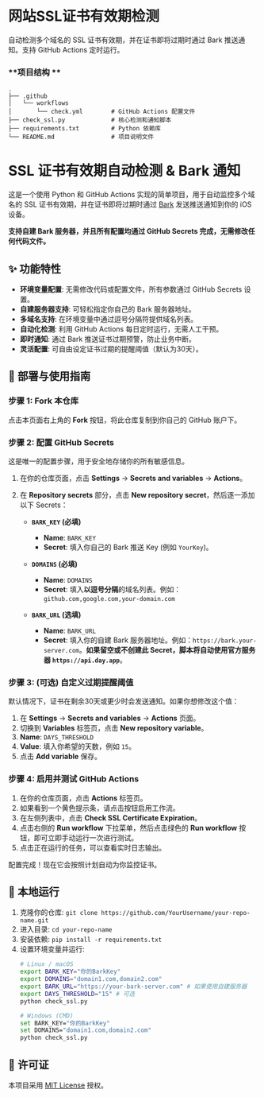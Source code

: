 # 网站SSL证书有效期检测

自动检测多个域名的 SSL 证书有效期，并在证书即将过期时通过 Bark 推送通知。支持 GitHub Actions 定时运行。

### **项目结构 **

```
.
├── .github
│   └── workflows
│       └── check.yml        # GitHub Actions 配置文件
├── check_ssl.py             # 核心检测和通知脚本 
├── requirements.txt         # Python 依赖库
└── README.md                # 项目说明文件 
```


# SSL 证书有效期自动检测 & Bark 通知 

这是一个使用 Python 和 GitHub Actions 实现的简单项目，用于自动监控多个域名的 SSL 证书有效期，并在证书即将过期时通过 [Bark](https://github.com/Finb/Bark) 发送推送通知到你的 iOS 设备。

**支持自建 Bark 服务器，并且所有配置均通过 GitHub Secrets 完成，无需修改任何代码文件。**

##  ✨ 功能特性

- **环境变量配置**: 无需修改代码或配置文件，所有参数通过 GitHub Secrets 设置。
- **自建服务器支持**: 可轻松指定你自己的 Bark 服务器地址。
- **多域名支持**: 在环境变量中通过逗号分隔符提供域名列表。
- **自动化检测**: 利用 GitHub Actions 每日定时运行，无需人工干预。
- **即时通知**: 通过 Bark 推送证书过期预警，防止业务中断。
- **灵活配置**: 可自由设定证书过期的提醒阈值（默认为30天）。

## 🚀 部署与使用指南

### 步骤 1: Fork 本仓库

点击本页面右上角的 **Fork** 按钮，将此仓库复制到你自己的 GitHub 账户下。

### 步骤 2: 配置 GitHub Secrets

这是唯一的配置步骤，用于安全地存储你的所有敏感信息。

1.  在你的仓库页面，点击 **Settings** -> **Secrets and variables** -> **Actions**。
2.  在 **Repository secrets** 部分，点击 **New repository secret**，然后逐一添加以下 Secrets：

    *   **`BARK_KEY` (必填)**
        *   **Name**: `BARK_KEY`
        *   **Secret**: 填入你自己的 Bark 推送 Key (例如 `YourKey`)。

    *   **`DOMAINS` (必填)**
        *   **Name**: `DOMAINS`
        *   **Secret**: 填入**以逗号分隔**的域名列表。例如：`github.com,google.com,your-domain.com`

    *   **`BARK_URL` (选填)**
        *   **Name**: `BARK_URL`
        *   **Secret**: 填入你的自建 Bark 服务器地址。例如：`https://bark.your-server.com`。**如果留空或不创建此 Secret，脚本将自动使用官方服务器 `https://api.day.app`**。

### 步骤 3: (可选) 自定义过期提醒阈值

默认情况下，证书在剩余30天或更少时会发送通知。如果你想修改这个值：

1.  在 **Settings** -> **Secrets and variables** -> **Actions** 页面。
2.  切换到 **Variables** 标签页，点击 **New repository variable**。
3.  **Name**: `DAYS_THRESHOLD`
4.  **Value**: 填入你希望的天数，例如 `15`。
5.  点击 **Add variable** 保存。

### 步骤 4: 启用并测试 GitHub Actions

1.  在你的仓库页面，点击 **Actions** 标签页。
2.  如果看到一个黄色提示条，请点击按钮启用工作流。
3.  在左侧列表中，点击 **Check SSL Certificate Expiration**。
4.  点击右侧的 **Run workflow** 下拉菜单，然后点击绿色的 **Run workflow** 按钮，即可立即手动运行一次进行测试。
5.  点击正在运行的任务，可以查看实时日志输出。

配置完成！现在它会按照计划自动为你监控证书。

## 📝 本地运行

1.  克隆你的仓库: `git clone https://github.com/YourUsername/your-repo-name.git`
2.  进入目录: `cd your-repo-name`
3.  安装依赖: `pip install -r requirements.txt`
4.  设置环境变量并运行:
    ```bash
    # Linux / macOS
    export BARK_KEY="你的BarkKey"
    export DOMAINS="domain1.com,domain2.com"
    export BARK_URL="https://your-bark-server.com" # 如果使用自建服务器
    export DAYS_THRESHOLD="15" # 可选
    python check_ssl.py

    # Windows (CMD)
    set BARK_KEY="你的BarkKey"
    set DOMAINS="domain1.com,domain2.com"
    python check_ssl.py
    ```

## 📄 许可证

本项目采用 [MIT License](LICENSE) 授权。
````
